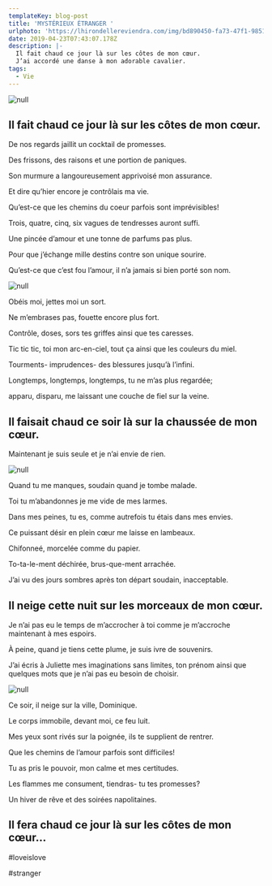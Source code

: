 ```yaml
---
templateKey: blog-post
title: 'MYSTÉRIEUX ÉTRANGER '
urlphoto: 'https://lhirondellereviendra.com/img/bd890450-fa73-47f1-9851-7f3ad0ffb1e9.png'
date: 2019-04-23T07:43:07.178Z
description: |-
  Il fait chaud ce jour là sur les côtes de mon cœur.
  J’ai accordé une danse à mon adorable cavalier.
tags:
  - Vie
---
```

![null](/img/bd890450-fa73-47f1-9851-7f3ad0ffb1e9.png)

## Il fait chaud ce jour là sur les côtes de mon cœur.

De nos regards jaillit un cocktail de promesses.

Des frissons, des raisons et une portion de paniques.

Son murmure a langoureusement apprivoisé mon assurance.

Et dire qu’hier encore je contrôlais ma vie. 

Qu’est-ce que les chemins du coeur parfois sont imprévisibles! 

Trois, quatre, cinq, six vagues de tendresses auront suffi. 

Une pincée d’amour et une tonne de parfums pas plus.

Pour que j’échange mille destins contre son unique sourire.

Qu’est-ce que c’est fou l’amour, il n’a jamais si bien porté son nom. 

![null](/img/11c3c6aa-0be7-4d1c-bbb5-755bab7616d4.png)

Obéis moi, jettes moi un sort.

Ne m’embrases pas, fouette encore plus fort.

 Contrôle, doses, sors tes griffes ainsi que tes caresses.

Tic tic tic, toi mon arc-en-ciel, tout ça ainsi que les couleurs du miel.

Tourments- imprudences- des blessures jusqu’à l’infini.

Longtemps, longtemps, longtemps, tu ne m’as plus regardée; 

apparu, disparu, me laissant une couche de fiel sur la veine.

## Il faisait chaud ce soir là sur la chaussée de mon cœur.

Maintenant je suis seule et je n’ai envie de rien. 

![null](/img/50554466_236645003929504_8709807348274692096_n.jpg)

Quand tu me manques, soudain quand je tombe malade.

Toi tu m’abandonnes je me vide de mes larmes.

Dans mes peines, tu es, comme autrefois tu étais dans mes envies.

Ce puissant désir en plein cœur me laisse en lambeaux.

Chifonneé, morcelée comme du papier.

To-ta-le-ment déchirée, brus-que-ment arrachée.

J’ai vu des jours sombres après ton départ soudain, inacceptable.

## Il neige cette nuit sur les morceaux de mon cœur.

Je n’ai pas eu le temps de m’accrocher à toi comme je m’accroche maintenant à mes espoirs.

À peine, quand je tiens cette plume, je suis ivre de souvenirs.

J’ai écris à Juliette mes imaginations sans limites, ton prénom ainsi que quelques mots que je n’ai pas eu besoin de choisir.

![null](/img/3714be74-bcd7-4a53-bf4b-009d8d40b64e.png)

Ce soir, il neige sur la ville, Dominique.

Le corps immobile, devant moi, ce feu luit.

Mes yeux sont rivés sur la poignée, ils te supplient de rentrer.

Que les chemins de l’amour parfois sont difficiles!

Tu as pris le pouvoir, mon calme et mes certitudes.

Les flammes me consument, tiendras- tu tes promesses?

 Un hiver de rêve et des soirées napolitaines.

## Il fera chaud ce jour là sur les côtes de mon cœur...

\#loveislove

\#stranger
